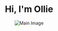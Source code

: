 <h1 align="center">Hi, I'm Ollie</h1>

<p align="center">
  <img src="https://cdn.discordapp.com/attachments/1131703718803423415/1226551772328235150/image.png?ex=66252e5a&is=6612b95a&hm=625caad617452a14ccd3c639ae6c750f65cf1c0529cb4a1e9017c6c1e57a1c01&" alt="Main Image" draggable="false">
</p>
